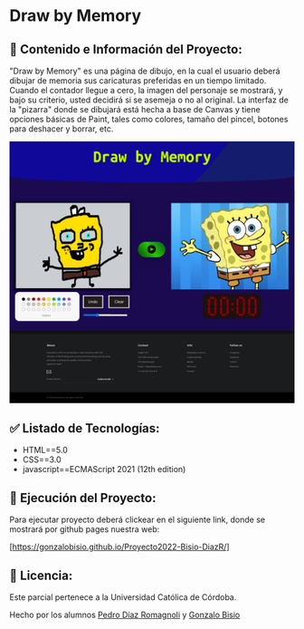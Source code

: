 # Draw by Memory

## :dart: Contenido e Información del Proyecto:

"Draw by Memory" es una página de dibujo, en la cual el usuario deberá dibujar de memoria sus caricaturas preferidas en un tiempo limitado.
Cuando el contador llegue a cero, la imagen del personaje se mostrará, y bajo su criterio, usted decidirá si se asemeja o no al original.
La interfaz de la "pizarra" donde se dibujará está hecha a base de Canvas y tiene opciones básicas de Paint,
tales como colores, tamaño del pincel, botones para deshacer y borrar, etc.

![](<img/mockup.png>)

## :white_check_mark: Listado de Tecnologías:

  - HTML==5.0
  - CSS==3.0
  - javascript==ECMAScript 2021 (12th edition)


## :rocket: Ejecución del Proyecto:

Para ejecutar proyecto deberá clickear en el siguiente link, donde se mostrará por github pages nuestra web:

[https://gonzalobisio.github.io/Proyecto2022-Bisio-DiazR/]

## :memo: Licencia:

Este parcial pertenece a la Universidad Católica de Córdoba.

Hecho por los alumnos <a href="https://github.com/PedroDiazR" target="_blank">Pedro Díaz Romagnoli</a> y <a href="https://github.com/GonzaloBisio" target="_blank">Gonzalo Bisio</a>
